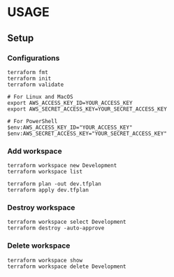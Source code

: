 # USAGE

## Setup

### Configurations

    terraform fmt
    terraform init
    terraform validate

    # For Linux and MacOS
    export AWS_ACCESS_KEY_ID=YOUR_ACCESS_KEY
    export AWS_SECRET_ACCESS_KEY=YOUR_SECRET_ACCESS_KEY

    # For PowerShell
    $env:AWS_ACCESS_KEY_ID="YOUR_ACCESS_KEY"
    $env:AWS_SECRET_ACCESS_KEY="YOUR_SECRET_ACCESS_KEY"

### Add workspace

    terraform workspace new Development
    terraform workspace list

    terraform plan -out dev.tfplan
    terraform apply dev.tfplan

### Destroy workspace

    terraform workspace select Development
    terraform destroy -auto-approve

### Delete workspace

    terraform workspace show
    terraform workspace delete Development

